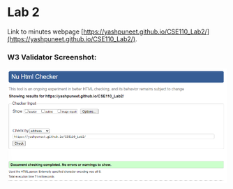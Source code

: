 # Lab 2

Link to minutes webpage [https://yashpuneet.github.io/CSE110_Lab2/](https://yashpuneet.github.io/CSE110_Lab2/).


### W3 Validator Screenshot:

![W3 Validator Screenshot](screenshots/W3Validator.png "W3 Validator Screenshot")




